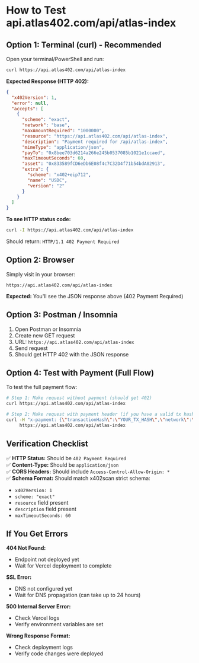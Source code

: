 # How to Test api.atlas402.com/api/atlas-index

## Option 1: Terminal (curl) - Recommended

Open your terminal/PowerShell and run:

```bash
curl https://api.atlas402.com/api/atlas-index
```

**Expected Response (HTTP 402):**
```json
{
  "x402Version": 1,
  "error": null,
  "accepts": [
    {
      "scheme": "exact",
      "network": "base",
      "maxAmountRequired": "1000000",
      "resource": "https://api.atlas402.com/api/atlas-index",
      "description": "Payment required for /api/atlas-index",
      "mimeType": "application/json",
      "payTo": "0x8bee703d6214a266e245b0537085b1021e1ccaed",
      "maxTimeoutSeconds": 60,
      "asset": "0x833589fCD6eDb6E08f4c7C32D4f71b54bdA02913",
      "extra": {
        "scheme": "x402+eip712",
        "name": "USDC",
        "version": "2"
      }
    }
  ]
}
```

**To see HTTP status code:**
```bash
curl -I https://api.atlas402.com/api/atlas-index
```
Should return: `HTTP/1.1 402 Payment Required`

## Option 2: Browser

Simply visit in your browser:
```
https://api.atlas402.com/api/atlas-index
```

**Expected:** You'll see the JSON response above (402 Payment Required)

## Option 3: Postman / Insomnia

1. Open Postman or Insomnia
2. Create new GET request
3. URL: `https://api.atlas402.com/api/atlas-index`
4. Send request
5. Should get HTTP 402 with the JSON response

## Option 4: Test with Payment (Full Flow)

To test the full payment flow:

```bash
# Step 1: Make request without payment (should get 402)
curl https://api.atlas402.com/api/atlas-index

# Step 2: Make request with payment header (if you have a valid tx hash)
curl -H "x-payment: {\"transactionHash\":\"YOUR_TX_HASH\",\"network\":\"base\"}" \
     https://api.atlas402.com/api/atlas-index
```

## Verification Checklist

✅ **HTTP Status:** Should be `402 Payment Required`  
✅ **Content-Type:** Should be `application/json`  
✅ **CORS Headers:** Should include `Access-Control-Allow-Origin: *`  
✅ **Schema Format:** Should match x402scan strict schema:
   - `x402Version: 1`
   - `scheme: "exact"`
   - `resource` field present
   - `description` field present
   - `maxTimeoutSeconds: 60`

## If You Get Errors

**404 Not Found:**
- Endpoint not deployed yet
- Wait for Vercel deployment to complete

**SSL Error:**
- DNS not configured yet
- Wait for DNS propagation (can take up to 24 hours)

**500 Internal Server Error:**
- Check Vercel logs
- Verify environment variables are set

**Wrong Response Format:**
- Check deployment logs
- Verify code changes were deployed

